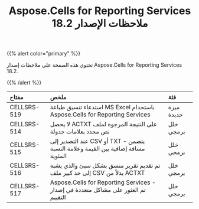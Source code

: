 ﻿---
title: Aspose.Cells for Reporting Services 18.2 ملاحظات الإصدار
type: docs
weight: 20
url: /ar/reportingservices/aspose-cells-for-reporting-services-18-2-release-notes/
---
{{% alert color="primary" %}} 

تحتوي هذه الصفحة على ملاحظات إصدار Aspose.Cells for Reporting Services 18.2.

{{% /alert %}} 

|**مفتاح**|**ملخص**|**فئة**|
|:- |:- |:- |
|CELLSRS-519|استدعاء تنسيق طباعة MS Excel باستخدام Aspose.Cells for Reporting Services|ميزة جديدة|
|CELLSRS-514|لا يحصل ACTXT على النتيجة المرجوة لملف نص محدد بعلامات جدولة|خلل برمجي|
|CELLSRS-515|عند التصدير إلى CSV أو TXT - يتضمن مسافة إضافية بين القيمة وعلامة النسبة المئوية|خلل برمجي|
|CELLSRS-516|تم تقديم تقرير منسق بشكل سيئ والذي يشبه إلى حد كبير ملف CSV بدلاً من ACTXT|خلل برمجي|
|CELLSRS-517|Aspose.Cells for Reporting Services - تم العثور على مشاكل متعددة في إصدار التقييم|خلل برمجي|

